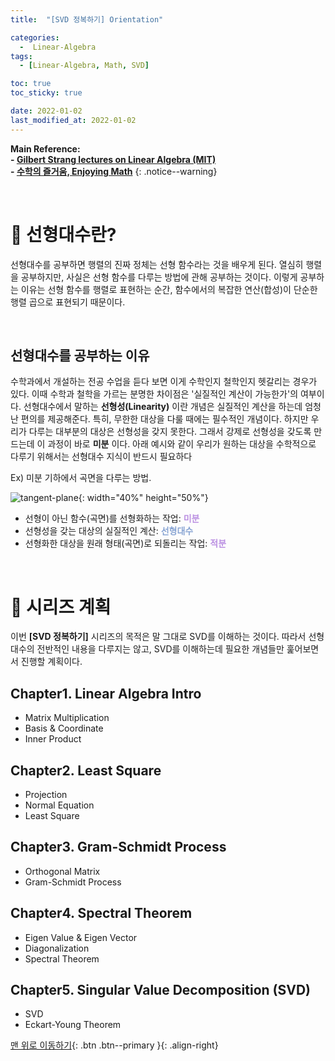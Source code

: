 ```yaml
---
title:  "[SVD 정복하기] Orientation" 

categories:
  -  Linear-Algebra
tags:
  - [Linear-Algebra, Math, SVD]

toc: true
toc_sticky: true

date: 2022-01-02
last_modified_at: 2022-01-02
---
```



**Main Reference: <br>- [Gilbert Strang lectures on Linear Algebra (MIT)](https://www.youtube.com/watch?v=7UJ4CFRGd-U&list=PLE7DDD91010BC51F8)<br>- [수학의 즐거움, Enjoying Math](https://www.youtube.com/playlist?list=PL4m4z_pFWq2p8vtttqcMMDssCjCYgyXr_)**
{: .notice--warning}

<br>

# 📘 선형대수란?

선형대수를 공부하면 행렬의 진짜 정체는 선형 함수라는 것을 배우게 된다. 열심히 행렬을 공부하지만, 사실은 선형 함수를 다루는 방법에 관해 공부하는 것이다. 이렇게 공부하는 이유는 선형 함수를 행렬로 표현하는 순간, 함수에서의 복잡한 연산(합성)이 단순한 행렬 곱으로 표현되기 때문이다.

<br>

## 선형대수를 공부하는 이유

수학과에서 개설하는 전공 수업을 듣다 보면 이게 수학인지 철학인지 헷갈리는 경우가 있다. 이때 수학과 철학을 가르는 분명한 차이점은 '실질적인 계산이 가능한가'의 여부이다. 선형대수에서 말하는 **선형성(Linearity)** 이란 개념은 실질적인 계산을 하는데 엄청난 편의를 제공해준다. 특히, 무한한 대상을 다룰 때에는 필수적인 개념이다. 하지만 우리가 다루는 대부분의 대상은 선형성을 갖지 못한다. 그래서 강제로 선형성을 갖도록 만드는데 이 과정이 바로 **미분** 이다. 아래 예시와 같이 우리가 원하는 대상을 수학적으로 다루기 위해서는 선형대수 지식이 반드시 필요하다<br>

Ex) 미분 기하에서 곡면을 다루는 방법.

![tangent-plane](https://user-images.githubusercontent.com/96368476/147868290-de7d2239-f373-49ee-98ec-3bd2c1fe03d5.png){: width="40%" height="50%"}

- 선형이 아닌 함수(곡면)를 선형화하는 작업: **<span style="color:#bb90e2">미분</span>**
- 선형성을 갖는 대상의 실질적인 계산: **<span style="color:#88a4d3">선형대수</span>**
- 선형화한 대상을 원래 형태(곡면)로 되돌리는 작업: **<span style="color:#bb90e2">적분</span>**



<br>



# 📘 시리즈 계획

이번 **[SVD 정복하기]** 시리즈의 목적은 말 그대로 SVD를 이해하는 것이다. 따라서 선형대수의 전반적인 내용을 다루지는 않고, SVD를 이해하는데 필요한 개념들만 훑어보면서 진행할 계획이다.


## Chapter1. Linear Algebra Intro
- Matrix Multiplication
- Basis & Coordinate
- Inner Product

## Chapter2. Least Square
- Projection
- Normal Equation
- Least Square

## Chapter3. Gram-Schmidt Process
- Orthogonal Matrix
- Gram-Schmidt Process

## Chapter4. Spectral Theorem
- Eigen Value & Eigen Vector
- Diagonalization
- Spectral Theorem

## Chapter5. Singular Value Decomposition (SVD)
- SVD
- Eckart-Young Theorem

[맨 위로 이동하기](#){: .btn .btn--primary }{: .align-right}